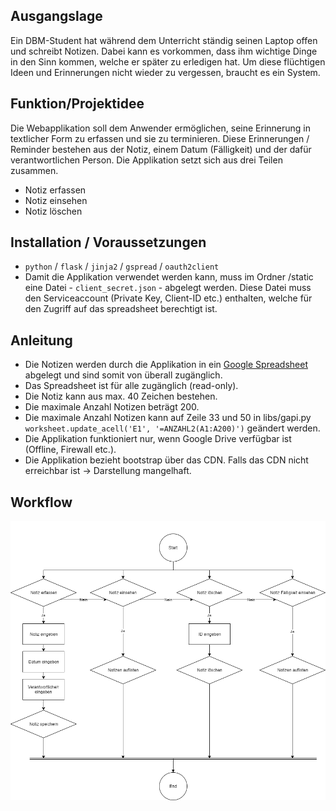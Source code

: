 ## Ausgangslage
Ein DBM-Student hat während dem Unterricht ständig seinen Laptop offen und schreibt Notizen. Dabei kann es vorkommen, dass ihm wichtige Dinge in den Sinn kommen, welche er später zu erledigen hat. Um diese flüchtigen Ideen und Erinnerungen nicht wieder zu vergessen, braucht es ein System. 

## Funktion/Projektidee
Die Webapplikation soll dem Anwender ermöglichen, seine Erinnerung in textlicher Form zu erfassen und sie zu terminieren. Diese Erinnerungen / Reminder bestehen aus der Notiz, einem Datum (Fälligkeit) und der dafür verantwortlichen Person. Die Applikation setzt sich aus drei Teilen zusammen. 

 - Notiz erfassen
 - Notiz einsehen
 - Notiz löschen

## Installation / Voraussetzungen

- `python` / `flask` / `jinja2` / `gspread` / `oauth2client`
- Damit die Applikation verwendet werden kann, muss im Ordner /static eine Datei - `client_secret.json` - abgelegt werden. Diese Datei muss den Serviceaccount (Private Key, Client-ID etc.) enthalten, welche für den Zugriff auf das spreadsheet berechtigt ist.

## Anleitung

 - Die Notizen werden durch die Applikation in ein [Google Spreadsheet](https://docs.google.com/spreadsheets/d/1RpGohe8TQ1XF_vHehBqiY8qHROXgtlVR6ozk9we6Blk/edit#gid=152787366) abgelegt und sind somit von überall zugänglich.
 - Das Spreadsheet ist für alle zugänglich (read-only).
 - Die Notiz kann aus max. 40 Zeichen bestehen.
 - Die maximale Anzahl Notizen beträgt 200.
 - Die maximale Anzahl Notizen kann auf Zeile 33 und 50 in libs/gapi.py `worksheet.update_acell('E1', '=ANZAHL2(A1:A200)')` geändert werden. 
 - Die Applikation funktioniert nur, wenn Google Drive verfügbar ist (Offline, Firewall etc.).
 - Die Applikation bezieht bootstrap über das CDN. Falls das CDN nicht erreichbar ist -> Darstellung mangelhaft.

## Workflow

![Workflow](https://github.com/welschmichel/PROGR2/blob/master/workflow/wf.png)
